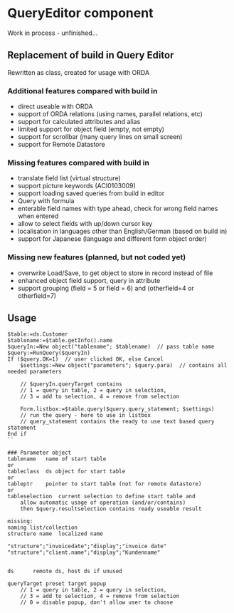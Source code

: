 # QueryEditor component

Work in process - unfinished...

## Replacement of build in Query Editor

Rewritten as class, created for usage with ORDA

### Additional features compared with build in

- direct useable with ORDA
- support of ORDA relations (using names, parallel relations, etc)
- support for calculated attributes and alias
- limited support for object field (empty, not empty)
- support for scrollbar (many query lines on small screen)
- support for Remote Datastore

### Missing features compared with build in

- translate field list (virtual structure)
- support picture keywords (ACI0103009)
- support loading saved queries from build in editor
- Query with formula
- enterable field names with type ahead, check for wrong field names when entered
- allow to select fields with up/down cursor key
- localisation in languages other than English/German (based on build in)
- support for Japanese (language and different form object order)


### Missing new features (planned, but not coded yet)
- overwrite Load/Save, to get object to store in record instead of file
- enhanced object field support, query in attribute
- support grouping (field = 5 or field = 6) and (otherfield=4 or otherfield=7)


## Usage
```
$table:=ds.Customer
$tablename:=$table.getInfo().name
$queryIn:=New object("tablename"; $tablename)  // pass table name
$query:=RunQuery($queryIn)
If ($query.OK=1)  // user clicked OK, else Cancel
	$settings:=New object("parameters"; $query.para)  // contains all needed parameters
	
	// $queryIn.queryTarget contains
	// 1 = query in table, 2 = query in selection, 
	// 3 = add to selection, 4 = remove from selection
	
	Form.listbox:=$table.query($query.query_statement; $settings)
	// run the query - here to use in listbox
	// query_statement contains the ready to use text based query statement
End if 
``

### Parameter object
tablename	name of start table
or
tableclass  ds object for start table
or
tableptr    pointer to start table (not for remote datastore)
or
tableselection	current selection to define start table and 
	allow automatic usage of operation (and/or/contains)
	then $query.resultselection contains ready useable result

missing:
naming list/collection
structure name	localized name 

"structure";"invoicedate";"display";"invoice date"
"structure";"client.name";"display";"Kundenname"


ds		remote ds, host ds if unused

queryTarget preset target popup
	// 1 = query in table, 2 = query in selection, 
	// 3 = add to selection, 4 = remove from selection
	// 0 = disable popup, don't allow user to choose
